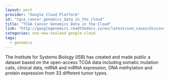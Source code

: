 ```yaml
---
layout: post
provider: "Google Cloud Platform"
id: "tgca_cancer_genomics_data_in_the_cloud"
title: "TCGA Cancer Genomics Data in the Cloud"
link: "http://googlegenomics.readthedocs.io/en/latest/use_cases/discover_public_data/isb_cgc_data.html"
categories: non-new-zealand google-cloud
tags:
  - genomics
---
```


The Institute for Systems Biology (ISB) has created and made public a dataset based on the open-access TCGA data including somatic mutation calls, clinical data, mRNA and miRNA expression, DNA methylation and protein expression from 33 different tumor types.
